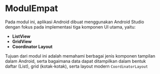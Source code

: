 # ModulEmpat

Pada modul ini, aplikasi Android dibuat menggunakan Android Studio dengan fokus pada implementasi tiga komponen UI utama, yaitu:

- **ListView**
- **GridView**
- **Coordinator Layout**

Tujuan dari modul ini adalah memahami berbagai jenis komponen tampilan dalam Android, serta bagaimana data dapat ditampilkan dalam bentuk daftar (List), grid (kotak-kotak), serta layout modern `CoordinatorLayout` 
